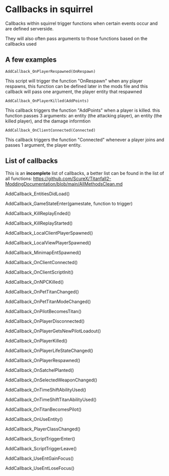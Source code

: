 Callbacks in squirrel
======================

Callbacks within squirrel trigger functions when certain events occur and are defined serverside. 

They will also often pass arguments to those functions based on the callbacks used

A few examples
-----------

```AddCallback_OnPlayerRespawned(OnRespawn)```

This script will trigger the function "OnRespawn" when any player respawns, this function can be defined later in the mods file and this callback will pass one argument, the player entity that respawned


```AddCallback_OnPlayerKilled(AddPoints)```

This callback triggers the function "AddPoints" when a player is killed. this function passes 3 arguments: an entity (the attacking player), an entity (the killed player), and the damage informtion

```AddCallback_OnClientConnected(Connected)```

This callback triggers the function "Connected" whenever a player joins and passes 1 argument, the player entity.

List of callbacks
----------
This is an **incomplete** list of callbacks, a better list can be found in the list of all functions: 
https://github.com/ScureX/Titanfall2-ModdingDocumentation/blob/main/AllMethodsClean.md

AddCallback_EntitiesDidLoad()

AddCallback_GameStateEnter(gamestate, function to trigger)

AddCallback_KillReplayEnded()

AddCallback_KillReplayStarted()

AddCallback_LocalClientPlayerSpawned()

AddCallback_LocalViewPlayerSpawned()

AddCallback_MinimapEntSpawned()

AddCallback_OnClientConnected()

AddCallback_OnClientScriptInit()

AddCallback_OnNPCKilled()

AddCallback_OnPetTitanChanged()

AddCallback_OnPetTitanModeChanged()

AddCallback_OnPilotBecomesTitan()

AddCallback_OnPlayerDisconnected()

AddCallback_OnPlayerGetsNewPilotLoadout()

AddCallback_OnPlayerKilled()

AddCallback_OnPlayerLifeStateChanged()

AddCallback_OnPlayerRespawned()

AddCallback_OnSatchelPlanted()

AddCallback_OnSelectedWeaponChanged()

AddCallback_OnTimeShiftAbilityUsed()

AddCallback_OnTimeShiftTitanAbilityUsed()

AddCallback_OnTitanBecomesPilot()

AddCallback_OnUseEntity()

AddCallback_PlayerClassChanged()

AddCallback_ScriptTriggerEnter()

AddCallback_ScriptTriggerLeave()

AddCallback_UseEntGainFocus()

AddCallback_UseEntLoseFocus()
